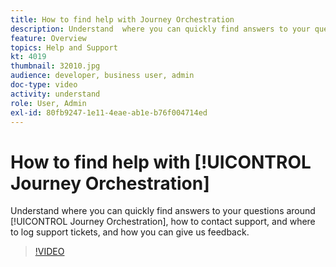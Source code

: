```yaml
---
title: How to find help with Journey Orchestration
description: Understand  where you can quickly find answers to your questions around [!UICONTROL Journey Orchestration], how to contact support, and where to log support tickets, and how you can give us feedback.
feature: Overview
topics: Help and Support
kt: 4019
thumbnail: 32010.jpg
audience: developer, business user, admin
doc-type: video
activity: understand
role: User, Admin
exl-id: 80fb9247-1e11-4eae-ab1e-b76f004714ed
---
```

# How to find help with [!UICONTROL Journey Orchestration]

Understand  where you can quickly find answers to your questions around [!UICONTROL Journey Orchestration], how to contact support, and where to log support tickets, and how you can give us feedback.

>[!VIDEO](https://video.tv.adobe.com/v/32010?quality=12&learn=on)
